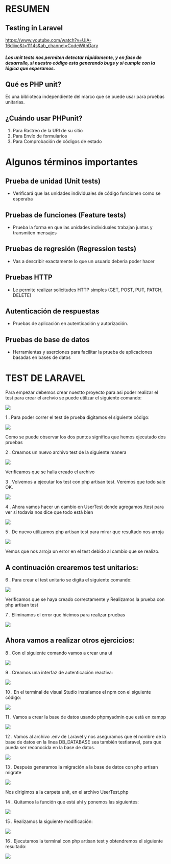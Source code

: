 # RESUMEN

## Testing in Laravel
https://www.youtube.com/watch?v=UjA-16diixc&t=1114s&ab_channel=CodeWithDary

#####  Los unit tests nos permiten detectar rápidamente, y en fase de desarrollo, si nuestro código esta generando bugs y si cumple con la lógica que esperamos.

##  Qué es PHP unit?
Es una biblioteca independiente del marco que se puede usar para pruebas unitarias.

## ¿Cuándo usar PHPunit?

1. Para Rastreo de la URI de su sitio
2. Para Envío de formularios
3. Para Comprobación de códigos de estado

# Algunos términos importantes

## Prueba de unidad (Unit tests)
- Verificará que las unidades individuales de código funcionen como se esperaba
## Pruebas de funciones (Feature tests)
- Prueba la forma en que las unidades individuales trabajan juntas y transmiten mensajes
## Pruebas de regresión (Regression tests)
- Vas a describir exactamente lo que un usuario debería poder hacer
## Pruebas HTTP
- Le permite realizar solicitudes HTTP simples (GET, POST, PUT, PATCH, DELETE)
## Autenticación de respuestas
- Pruebas de aplicación en autenticación y autorización.
## Pruebas de base de datos
- Herramientas y aserciones para facilitar la prueba de aplicaciones basadas en bases de datos




# TEST DE LARAVEL
Para empezar debemos crear nuestto proyecto para asi poder realizar el test para crear el archvio se puede utilizar el siguiente comando:

![](https://github.com/YUDIKVASQUEZ/Academia/blob/master/capturas/Captura%20de%20pantalla%201.png?raw=true)
 

1 . Para poder correr el test de prueba digitamos el siguiente código:
 
 ![](https://github.com/YUDIKVASQUEZ/Academia/blob/master/capturas/Captura%20de%20pantalla%202.png?raw=true)
 
Como se puede observar los dos puntos significa que hemos ejecutado dos pruebas

2 . Creamos un nuevo archivo test de la siguiente manera

 ![](https://github.com/YUDIKVASQUEZ/Academia/blob/master/capturas/Captura%20de%20pantalla%203.png?raw=true)
 
Verificamos que se halla creado el archivo
 

3 . Volvemos a ejecutar los test con php artisan test. Veremos que todo sale OK.

 ![](https://github.com/YUDIKVASQUEZ/Academia/blob/master/capturas/Captura%20de%20pantalla%204.png?raw=true)

 

4 . Ahora vamos hacer un cambio en UserTest donde agregamos /test para ver si todavía nos dice que todo está bien

 ![](https://github.com/YUDIKVASQUEZ/Academia/blob/master/capturas/Captura%20de%20pantalla%205.png?raw=truee)

 
5 . De nuevo utilizamos php artisan test para mirar que resultado nos arroja

 ![](https://github.com/YUDIKVASQUEZ/Academia/blob/master/capturas/Captura%20de%20pantalla%206.png?raw=true)

Vemos que nos arroja un error en el test debido al cambio que se realizo.



## A continuación crearemos test unitarios:

6 . Para crear el test unitario se digita el siguiente comando:

  ![](https://github.com/YUDIKVASQUEZ/Academia/blob/master/capturas/Captura%20de%20pantalla%207.png?raw=true)

Verificamos que se haya creado correctamente y Realizamos la prueba con php artisan test
 
7 . Eliminamos  el error que hicimos para realizar pruebas

 ![](https://github.com/YUDIKVASQUEZ/Academia/blob/master/capturas/Captura%20de%20pantalla%208.png?raw=true)

## Ahora vamos a realizar otros ejercicios:

8 . Con el siguiente comando vamos a crear una ui 

 ![](https://github.com/YUDIKVASQUEZ/Academia/blob/master/capturas/Captura%20de%20pantalla%209.png?raw=true)

9 . Creamos una interfaz de autenticación reactiva:

 ![](https://github.com/YUDIKVASQUEZ/Academia/blob/master/capturas/Captura%20de%20pantalla%2010.png?raw=true)


10 . En el terminal de visual Studio instalamos el npm con el siguiente código:

 ![](https://github.com/YUDIKVASQUEZ/Academia/blob/master/capturas/Captura%20de%20pantalla%2011.png?raw=true)
 

11 . Vamos a crear la base de datos usando phpmyadmin que está en xampp

 ![](https://github.com/YUDIKVASQUEZ/Academia/blob/master/capturas/Captura%20de%20pantalla%2013.png?raw=true)
 
12 . Vamos al archivo .env de Laravel y nos aseguramos que el nombre de la base de datos en la línea DB_DATABASE sea también testlaravel, para que pueda ser reconocida en la base de datos.

  ![](https://github.com/YUDIKVASQUEZ/Academia/blob/master/capturas/Captura%20de%20pantalla%2014.png?raw=true)

13 . Después generamos la migración a la base de datos con php artisan migrate

 ![](https://github.com/YUDIKVASQUEZ/Academia/blob/master/capturas/Captura%20de%20pantalla%2015.png?raw=true)
 
 
Nos dirigimos a la carpeta unit, en el archivo UserTest.php

14 . Quitamos la función que está ahí y ponemos las siguientes:

  ![](https://github.com/YUDIKVASQUEZ/Academia/blob/master/capturas/Captura%20de%20pantalla%2017.png?raw=true)


15 . Realizamos la siguiente modificación:

 ![](https://github.com/YUDIKVASQUEZ/Academia/blob/master/capturas/Captura%20de%20pantalla%2018.png?raw=true)

16 . Ejecutamos la terminal con php artisan test y obtendremos el siguiente resultado:

 ![](https://github.com/YUDIKVASQUEZ/Academia/blob/master/capturas/Captura%20de%20pantalla%2019.png?raw=true)



